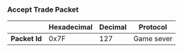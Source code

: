 ### Accept Trade Packet

|               | Hexadecimal | Decimal | Protocol   |
| ------------- | ----------- | ------- | ---------- |
| **Packet Id** | 0x7F        | 127     | Game sever |
